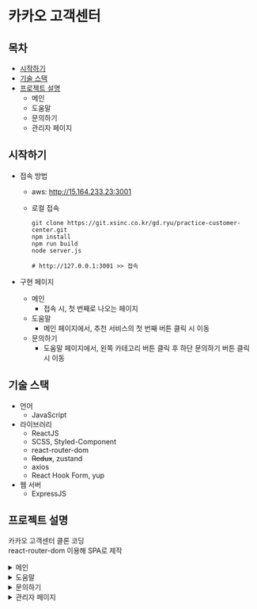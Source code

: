 # 카카오 고객센터

## 목차

- [시작하기](#시작하기)
- [기술 스택](#기술-스택)
- [프로젝트 설명](#프로젝트-설명)
  - 메인
  - 도움말
  - 문의하기
  - 관리자 페이지

## 시작하기

- 접속 방법

  - aws: http://15.164.233.23:3001
  - 로컬 접속

    ```
    git clone https://git.xsinc.co.kr/gd.ryu/practice-customer-center.git
    npm install
    npm run build
    node server.js

    # http://127.0.0.1:3001 >> 접속
    ```

- 구현 페이지
  - 메인
    - 접속 시, 첫 번째로 나오는 페이지
  - 도움말
    - 메인 페이지에서, 추천 서비스의 첫 번째 버튼 클릭 시 이동
  - 문의하기
    - 도움말 페이지에서, 왼쪽 카테고리 버튼 클릭 후 하단 문의하기 버튼 클릭 시 이동

## 기술 스택

- 언어
  - JavaScript
- 라이브러리
  - ReactJS
  - SCSS, Styled-Component
  - react-router-dom
  - ~~Redux~~, zustand
  - axios
  - React Hook Form, yup
- 웹 서버
  - ExpressJS

## 프로젝트 설명

카카오 고객센터 클론 코딩  
react-router-dom 이용해 SPA로 제작

<details>
<summary>메인</summary>
  
```
컴포넌트: /src/comp-root
데이터:
/public/data/
    ├─footer.json
    ├─header.json
    ├─mainAll.json
    ├─mainRecommend.json
    └─sub.json
```
</details>

<details>
<summary>도움말</summary>

```
컴포넌트:
/src/faq
    ├─BreadCrumbs.js
    ├─Detail.js
    └─SideMenu.js
데이터: /public/data/faq.json
```

- 작동 방식

1. /src/Route/RouteFaq.js에서 react-router-dom의 `useLocation()` hook을 이용해 query string 분석 및 query 변수 선언
   - query string 형태
     `service: 서비스 id category: 카테고리 id platform: 플랫폼 id articleId: 아티클 id`
2. query이용해서 /public/data/faq.json 데이터 추출 '
   쿼리스트링에
   - service 있을 경우, json의 `service[query.service]`
   - category 있을 경우, json의 `category[query.service][query.category]`
   - platform 있을 경우, json의 `platform[query.service][query.category][query.platform]`
   - articleId 있을 경우, json의 `article[query.service][query.category][query.platform][query.articleId]`
3. 변경된 데이터 사용
   - React Hook Form, yup 이용해 유효성 검사
   - 국가 코드 선택 시 검색 - 유효성 검사 통과 후 문의 접수 시 원래 페이지로 이동
4. 버튼(`<Link />`) 클릭 시, query string을 가진 url로 접속하도록 설정함
</details>

<details>
<summary>문의하기</summary>

```
컴포넌트: /src/components/Request.js
데이터: /public/data/countryNumber.json
```

</details>

<details>
<summary>관리자 페이지</summary>

```
컴포넌트:
/src/admin/
    ├─admin.js
    └─Login.js
데이터: /public/data/faq_temp.json
```

- 접속방법
  1. 메인 페이지에서 로그인 클릭
  2. 로그인 페이지에서 관리자 계정 로그인 (test: admin/admin)
- 구현 기능 - [x] 로그인 - [x] 로그아웃 - [x] 옵션 설정 - [x] 옵션 추가 - [x] 옵션 제거 - [x] 옵션 별 데이터 상태 설명
</details>
